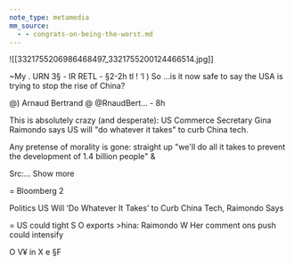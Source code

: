 ```yaml
---
note_type: metamedia
mm_source:
  - - congrats-on-being-the-worst.md
---
```


![[3321755206986468497_3321755200124466514.jpg]]

~My . URN 3§ - IR RETL - §2-2h
tl ! ‘l ) So ...is it now safe to say the USA is trying to
stop the rise of China?

@) Arnaud Bertrand @ @RnaudBert... - 8h

This is absolutely crazy (and desperate):
US Commerce Secretary Gina Raimondo
says US will "do whatever it takes" to curb
China tech.

Any pretense of morality is gone: straight
up "we'll do all it takes to prevent the
development of 1.4 billion people" &

Src:... Show more

= Bloomberg 2

Politics
US Will ‘Do Whatever It Takes’ to Curb China Tech,
Raimondo Says

= US could tight S O exports >hina: Raimondo
W Her comment ons push could intensify

O V¥ in X e §F



